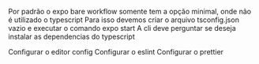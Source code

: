 Por padrão o expo bare workflow somente tem a opção minimal, onde não é utilizado o typescript
Para isso devemos criar o arquivo tsconfig.json vazio e executar o comando expo start
A cli deve perguntar se deseja instalar as dependencias do typescript

Configurar o editor config
Configurar o eslint
Configurar o prettier
